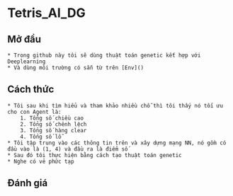 # Tetris_AI_DG
## Mở đầu
    * Trong github này tôi sẽ dùng thuật toán genetic kết hợp với Deeplearning
    * Và dùng môi trường có sẵn từ trên [Env]()
## Cách thức
    * Tôi sau khi tìm hiểu và tham khảo nhiều chỗ thì tôi thấy nó tối ưu cho con Agent là:
        1. Tổng số chiều cao
        2. Tổng số chênh lệch
        3. Tổng số hàng clear
        4. Tổng số lỗ
    * Tôi tập trung vào các thông tin trên và xây dựng mạng NN, nó gồm có đầu vào là (1, 4) và đầu ra là điểm số
    * Sau đó tôi thực hiện bằng cách tạo thuật toán genetic
    * Nghe có vẻ phức tạp
## Đánh giá
    